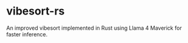 # vibesort-rs
An improved vibesort implemented in Rust using Llama 4 Maverick for faster inference.
